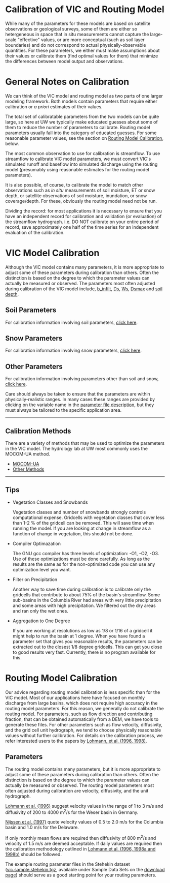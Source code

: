 # Calibration of VIC and Routing Model

While many of the parameters for these models are based on satellite observations or geological surveys, some of them are either so hetergeneous in space that in situ measurements cannot capture the large-scale "effective" values, or are more conceptual (such as soil layer boundaries) and do not correspond to actual physically-observable quantities. For these parameters, we either must make assumptions about their values or calibrate them (find optimal values for them) that minimize the differences between model output and observations.

# General Notes on Calibration

We can think of the VIC model and routing model as two parts of one larger modeling framework. Both models contain parameters that require either calibration or _a priori_ estimates of their values.

The total set of calibratable parameters from the two models can be quite large, so here at UW we typically make educated guesses about some of them to reduce the number of parameters to calibrate. Routing model parameters usually fall into the category of educated guesses. For some reasonable parameter values, see the section on [Routing Model Calibration](#RoutCal), below.

The most common observation to use for calibration is streamflow. To use streamflow to calibrate VIC model parameters, we must convert VIC's simulated runoff and baseflow into simulated discharge using the routing model (presumably using reasonable estimates for the routing model parameters).

It is also possible, of course, to calibrate the model to match other observations such as _in situ_ measurements of soil moisture, ET or snow depth, or satellite observations of soil moisture, inundation, or snow coverage/depth. For these, obviously the routing model need not be run.

Dividing the record: for most applications it is necessary to ensure that you have an independent record for calibration and validation (or evaluation) of the streamflow hydrograph. i.e. DO NOT calibrate on your entire period of record, save approximately one half of the time series for an independent evaluation of the calibration.

# VIC Model Calibration

Although the VIC model contains many parameters, it is more appropriate to adjust some of these parameters during calibration than others. Often the distinction is based on the degree to which the parameter values can actually be measured or observed. The parameters most often adjusted during calibration of the VIC model include, [b_infilt](Definitions.md#b_infilt), [Ds](Definitions.md#ds), [Ws](Definitions.md#ws), [Dsmax](Definitions.md#dsmax) and [soil depth](Definitions.md#depth).

## Soil Parameters

For calibration information involving soil parameters, [click here](CalibrateSoil.md).

## Snow Parameters

For calibration information involving snow parameters, [click here](CalibrateSnow.md).

## Other Parameters

For calibration information involving parameters other than soil and snow, [click here](CalibrateOther.md).

Care should always be taken to ensure that the parameters are within physically-realistic ranges. In many cases these ranges are provided by clicking on the variable name in the [parameter file description](./Inputs.md), but they must always be tailored to the specific application area.

* * *

## Calibration Methods

There are a variety of methods that may be used to optimize the parameters in the VIC model. The hydrology lab at UW most commonly uses the MOCOM-UA method.

*   [MOCOM-UA](MOCOM.md)
*   [Other Methods](CalibrateMethodOther.md)

* * *

## Tips

*   Vegetation Classes and Snowbands

    Vegetation classes and number of snowbands strongly controls computational expense. Gridcells with vegetation classes that cover less than 1-2 % of the gridcell can be removed. This will save time when running the model. If you are looking at change in streamflow as a function of change in vegetation, this should not be done.

*   Compiler Optimazation

    The GNU gcc compiler has three levels of optimization: -O1, -O2, -O3\. Use of these optimizations must be done carefully. As long as the results are the same as for the non-optimized code you can use any optimization level you want.

*   Filter on Precipitation

    Another way to save time during calibration is to calibrate only the gridcells that contribute to about 75% of the basin's streamflow. Some sub-basins in the Columbia River had areas with very little precipitation and some areas with high precipitation. We filtered out the dry areas and ran only the wet ones.

*   Aggregation to One Degree

    If you are working at resolutions as low as 1/8 or 1/16 of a gridcell it might help to run the basin at 1 degree. When you have found a parameter set that gives you reasonable results, the parameters can be extracted out to the closest 1/8 degree gridcells. This can get you close to good results very fast. Currently, there is no program available for this.

# Routing Model Calibration

Our advice regarding routing model calibration is less specific than for the VIC model. Most of our applications here have focused on monthly discharge from large basins, which does not require high accuracy in the routing model parameters. For this reason, we generally do not calibrate the routing model. For parameters, such as flow direction and contributing fraction, that can be obtained automatically from a DEM, we have tools to generate these files. For other parameters such as flow velocity, diffusivity, and the grid cell unit hydrograph, we tend to choose physically reasonable values without further calibration. For details on the calibration process, we refer interested users to the papers by [Lohmann, et al. (1996, 1998)](References.md#Routing).

## Parameters

The routing model contains many parameters, but it is more appropriate to adjust some of these parameters during calibration than others. Often the distinction is based on the degree to which the parameter values can actually be measured or observed. The routing model parameters most often adjusted during calibration are velocity, diffusivity, and the unit hydrograph.

[Lohmann et al. (1996)](References.md#Routing) suggest velocity values in the range of 1 to 3 m/s and diffusivity of 200 to 4000 m<sup>2</sup>/s for the Weser basin in Germany.

[Nijssen et al. (1997)](References.md#Routing) quote velocity values of 0.5 to 2.0 m/s for the Columbia basin and 1.0 m/s for the Delaware.

If only monthly mean flows are required then diffusivity of 800 m<sup>2</sup>/s and velocity of 1.5 m/s are deemed acceptable. If daily values are required then the calibration methodology outlined in [Lohmann et al. (1996, 1998a and 1998b)](References.md#Routing) should be followed.

The example routing parameter files in the Stehekin dataset ([vic.sample.stehekin.tgz](ftp://ftp.hydro.washington.edu/pub/HYDRO/models/VIC/Datasets), available under Sample Data Sets on the [download page](../SourceCode/Code.md#SampleData)) should serve as a good starting point for your routing parameters.
